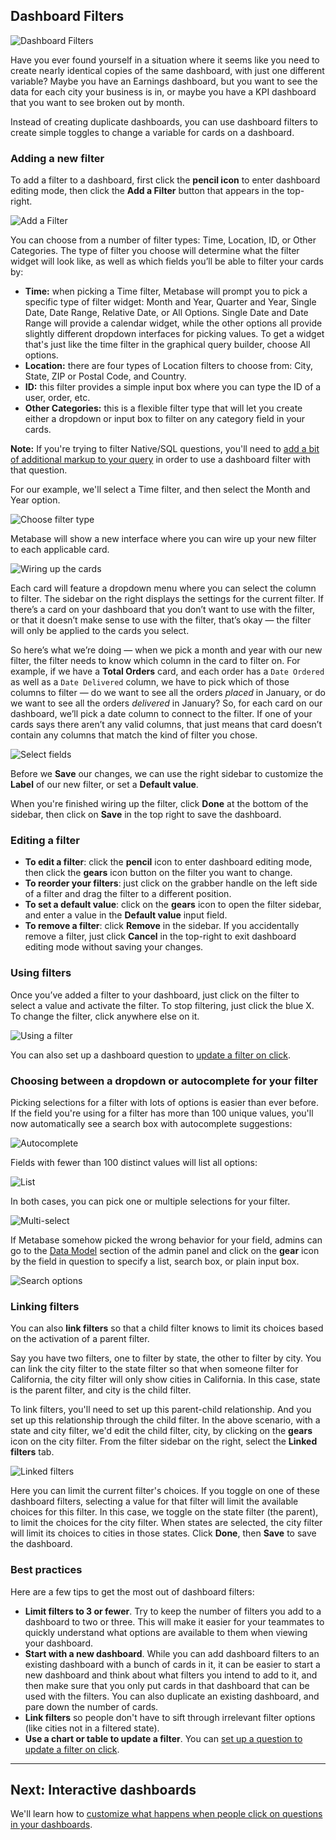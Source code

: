 ## Dashboard Filters

![Dashboard Filters](images/dashboard-filters/dashboard-filters.png)

Have you ever found yourself in a situation where it seems like you need to create nearly identical copies of the same dashboard, with just one different variable? Maybe you have an Earnings dashboard, but you want to see the data for each city your business is in, or maybe you have a KPI dashboard that you want to see broken out by month.

Instead of creating duplicate dashboards, you can use dashboard filters to create simple toggles to change a variable for cards on a dashboard.

### Adding a new filter

To add a filter to a dashboard, first click the **pencil icon** to enter dashboard editing mode, then click the **Add a Filter** button that appears in the top-right.

![Add a Filter](images/dashboard-filters/01-add-filter.png)

You can choose from a number of filter types: Time, Location, ID, or Other Categories. The type of filter you choose will determine what the filter widget will look like, as well as which fields you’ll be able to filter your cards by:

- **Time:** when picking a Time filter, Metabase will prompt you to pick a specific type of filter widget: Month and Year, Quarter and Year, Single Date, Date Range, Relative Date, or All Options. Single Date and Date Range will provide a calendar widget, while the other options all provide slightly different dropdown interfaces for picking values. To get a widget that's just like the time filter in the graphical query builder, choose All options.
- **Location:** there are four types of Location filters to choose from: City, State, ZIP or Postal Code, and Country.
- **ID:** this filter provides a simple input box where you can type the ID of a user, order, etc.
- **Other Categories:** this is a flexible filter type that will let you create either a dropdown or input box to filter on any category field in your cards.

**Note:** If you're trying to filter Native/SQL questions, you'll need to [add a bit of additional markup to your query](13-sql-parameters.md) in order to use a dashboard filter with that question.

For our example, we'll select a Time filter, and then select the Month and Year option.

![Choose filter type](images/dashboard-filters/02-filter-type.png)

Metabase will show a new interface where you can wire up your new filter to each applicable card. 

![Wiring up the cards](images/dashboard-filters/03-wiring-cards.png)

Each card will feature a dropdown menu where you can select the column to filter. The sidebar on the right displays the settings for the current filter. If there’s a card on your dashboard that you don’t want to use with the filter, or that it doesn’t make sense to use with the filter, that’s okay — the filter will only be applied to the cards you select.

So here’s what we’re doing — when we pick a month and year with our new filter, the filter needs to know which column in the card to filter on. For example, if we have a **Total Orders** card, and each order has a `Date Ordered` as well as a `Date Delivered` column, we have to pick which of those columns to filter — do we want to see all the orders _placed_ in January, or do we want to see all the orders _delivered_ in January? So, for each card on our dashboard, we’ll pick a date column to connect to the filter. If one of your cards says there aren’t any valid columns, that just means that card doesn’t contain any columns that match the kind of filter you chose.

![Select fields](images/dashboard-filters/04-select-fields.png)

Before we **Save** our changes, we can use the right sidebar to customize the **Label** of our new filter, or set a **Default value**.

When you're finished wiring up the filter, click **Done** at the bottom of the sidebar, then click on **Save** in the top right to save the dashboard.

### Editing a filter

- **To edit a filter**: click the **pencil** icon to enter dashboard editing mode, then click the **gears** icon button on the filter you want to change. 
- **To reorder your filters**: just click on the grabber handle on the left side of a filter and drag the filter to a different position.
- **To set a default value**: click on the **gears** icon to open the filter sidebar, and enter a value in the **Default value** input field.
- **To remove a filter**: click **Remove** in the sidebar. If you accidentally remove a filter, just click **Cancel** in the top-right to exit dashboard editing mode without saving your changes. 

### Using filters

Once you’ve added a filter to your dashboard, just click on the filter to select a value and activate the filter. To stop filtering, just click the blue X. To change the filter, click anywhere else on it.

![Using a filter](images/dashboard-filters/08-use-filter.png)

You can also set up a dashboard question to [update a filter on click](interactive-dashboards.md#cross---filtering-a-dashboard).

### Choosing between a dropdown or autocomplete for your filter

Picking selections for a filter with lots of options is easier than ever before. If the field you're using for a filter has more than 100 unique values, you'll now automatically see a search box with autocomplete suggestions:

![Autocomplete](images/dashboard-filters/autocomplete.png)

Fields with fewer than 100 distinct values will list all options:

![List](images/dashboard-filters/list.png)

In both cases, you can pick one or multiple selections for your filter.

![Multi-select](images/dashboard-filters/multi-select.png)

If Metabase somehow picked the wrong behavior for your field, admins can go to the [Data Model](../administration-guide/03-metadata-editing.md) section of the admin panel and click on the **gear** icon by the field in question to specify a list, search box, or plain input box.

![Search options](images/dashboard-filters/search-options.png)

### Linking filters

You can also **link filters** so that a child filter knows to limit its choices based on the activation of a parent filter.

Say you have two filters, one to filter by state, the other to filter by city. You can link the city filter to the state filter so that when someone filter for California, the city filter will only show cities in California. In this case, state is the parent filter, and city is the child filter.

To link filters, you'll need to set up this parent-child relationship. And you set up this relationship through the child filter. In the above scenario, with a state and city filter, we'd edit the child filter, city, by clicking on the **gears** icon on the city filter. From the filter sidebar on the right, select the **Linked filters** tab. 

![Linked filters](images/dashboard-filters/linked-filter.png)

Here you can limit the current filter's choices. If you toggle on one of these dashboard filters, selecting a value for that filter will limit the available choices for this filter. In this case, we toggle on the state filter (the parent), to limit the choices for the city filter. When states are selected, the city filter will limit its choices to cities in those states. Click **Done**, then **Save** to save the dashboard.

### Best practices

Here are a few tips to get the most out of dashboard filters:

- **Limit filters to 3 or fewer**. Try to keep the number of filters you add to a dashboard to two or three. This will make it easier for your teammates to quickly understand what options are available to them when viewing your dashboard.
- **Start with a new dashboard**. While you can add dashboard filters to an existing dashboard with a bunch of cards in it, it can be easier to start a new dashboard and think about what filters you intend to add to it, and then make sure that you only put cards in that dashboard that can be used with the filters. You can also duplicate an existing dashboard, and pare down the number of cards.
- **Link filters** so people don't have to sift through irrelevant filter options (like cities not in a filtered state).
- **Use a chart or table to update a filter**. You can [set up a question to update a filter on click](interactive-dashboards.md). 

---

## Next: Interactive dashboards

We'll learn how to [customize what happens when people click on questions in your dashboards](interactive-dashboards.md).

